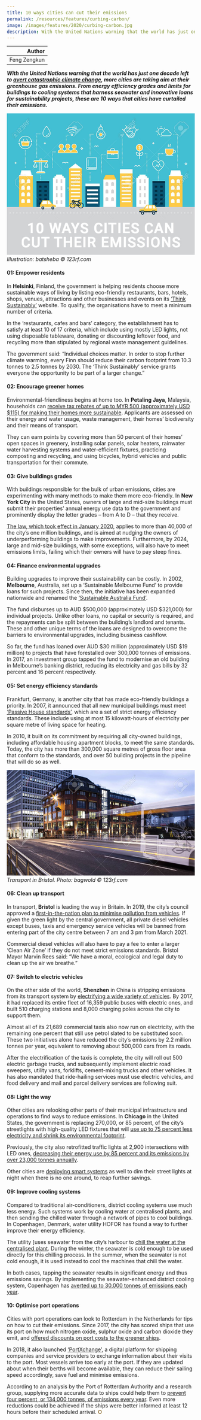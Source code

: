 ```yaml
---
title: 10 ways cities can cut their emissions
permalink: /resources/features/curbing-carbon/
image: /images/features/2020/curbing-carbon.jpg
description: With the United Nations warning that the world has just one decade left to avert catastrophic climate change, more cities are taking aim at their greenhouse gas emissions. From energy efficiency grades and limits for buildings to cooling systems that harness seawater and innovative loans for sustainability projects, these are 10 ways that cities have curtailed their emissions.
---
```


| Author |
|---:|
| Feng Zengkun |

***With the United Nations warning that the world has just one decade left to [avert catastrophic climate change](https://www.theguardian.com/environment/2018/oct/08/global-warming-must-not-exceed-15c-warns-landmark-un-report), more cities are taking aim at their greenhouse gas emissions. From energy efficiency grades and limits for buildings to cooling systems that harness seawater and innovative loans for sustainability projects, these are 10 ways that cities have curtailed their emissions.***

![Sustainable city](/images/features/2020/curbing-carbon.jpg/)*Illustration: batsheba © 123rf.com*

#### **01: Empower residents**

In **Helsinki**, Finland, the government is helping residents choose more sustainable ways of living by listing eco-friendly restaurants, bars, hotels, shops, venues, attractions and other businesses and events on its [‘Think Sustainably’](https://www.myhelsinki.fi/en/think-sustainably/think-sustainably-criteria) website. To qualify, the organisations have to meet a minimum number of criteria. 

In the ‘restaurants, cafes and bars’ category, the establishment has to satisfy at least 10 of 17 criteria, which include using mostly LED lights, not using disposable tableware, donating or discounting leftover food, and recycling more than stipulated by regional waste management guidelines. 

The government said: “Individual choices matter. In order to stop further climate warming, every Finn should reduce their carbon footprint from 10.3 tonnes to 2.5 tonnes by 2030. The ‘Think Sustainably’ service grants everyone the opportunity to be part of a larger change.”  

#### **02: Encourage greener homes**

Environmental-friendliness begins at home too. In **Petaling Jaya**, Malaysia, households can [receive tax rebates of up to MYR 500 (approximately USD $115) for making their homes more sustainable](https://www.thestar.com.my/metro/metro-news/2019/05/29/mbpj-offers-waivers-for-green-households). Applicants are assessed on their energy and water usage, waste management, their homes’ biodiversity and their means of transport. 

They can earn points by covering more than 50 percent of their homes’ open spaces in greenery, installing solar panels, solar heaters, rainwater water harvesting systems and water-efficient fixtures, practicing composting and recycling, and using bicycles, hybrid vehicles and public transportation for their commute. 

#### **03: Give buildings grades**

With buildings responsible for the bulk of urban emissions, cities are experimenting with many methods to make them more eco-friendly. In **New York City** in the United States, owners of large and mid-size buildings must submit their properties’ annual energy use data to the government and prominently display the letter grades – from A to D – that they receive.

[The law, which took effect in January 2020](https://www.nytimes.com/2019/11/21/nyregion/nyc-building-grades-letters.html), applies to more than 40,000 of the city’s one million buildings, and is aimed at nudging the owners of underperforming buildings to make improvements. Furthermore, by 2024, large and mid-size buildings, with some exceptions, will also have to meet emissions limits, failing which their owners will have to pay steep fines. 

#### **04: Finance environmental upgrades**

Building upgrades to improve their sustainability can be costly. In 2002, **Melbourne**, Australia, set up a ‘Sustainable Melbourne Fund’ to provide loans for such projects. Since then, the initiative has been expanded nationwide and renamed the [‘Sustainable Australia Fund’](https://sustainableaustraliafund.com.au/). 

The fund disburses up to AUD $500,000 (approximately USD $321,000) for individual projects. Unlike other loans, no capital or security is required, and the repayments can be split between the building’s landlord and tenants. These and other unique terms of the loans are designed to overcome the barriers to environmental upgrades, including business cashflow.

So far, the fund has loaned over AUD $30 million (approximately USD $19 million) to projects that have forestalled over 300,000 tonnes of emissions. In 2017, an investment group tapped the fund to modernise an old building in Melbourne’s banking district, reducing its electricity and gas bills by 32 percent and 16 percent respectively. 

#### **05: Set energy efficiency standards**

Frankfurt, Germany, is another city that has made eco-friendly buildings a priority. In 2007, it announced that all new municipal buildings must meet [‘Passive House standards’](https://rmi.org/wp-content/uploads/2017/11/the-Carbon-Free-City-Handbook-1.0.pdf), which are a set of strict energy efficiency standards. These include using at most 15 kilowatt-hours of electricity per square metre of living space for heating. 

In 2010, it built on its commitment by requiring all city-owned buildings, including affordable housing apartment blocks, to meet the same standards. Today, the city has more than 300,000 square metres of gross floor area that conform to the standards, and over 50 building projects in the pipeline that will do so as well.

![Transport in Bristol](/images/features/2020/bristol-bridge-bus.jpg/)*Transport in Bristol. Photo: bagwold © 123rf.com*

#### **06: Clean up transport**

In transport, **Bristol** is leading the way in Britain. In 2019, the city’s council approved a [first-in-the-nation plan to minimise pollution from vehicles](https://www.bristolpost.co.uk/news/bristol-news/bristol-clean-air-zone-diesel-3481117). If given the green light by the central government, all private diesel vehicles except buses, taxis and emergency service vehicles will be banned from entering part of the city centre between 7 am and 3 pm from March 2021.

Commercial diesel vehicles will also have to pay a fee to enter a larger ‘Clean Air Zone’ if they do not meet strict emissions standards. Bristol Mayor Marvin Rees said: “We have a moral, ecological and legal duty to clean up the air we breathe.”

#### **07: Switch to electric vehicles**

On the other side of the world, **Shenzhen** in China is stripping emissions from its transport system by [electrifying a wide variety of vehicles](https://www.cbc.ca/news/canada/manitoba/opinion-cicek-shenzhen-china-electric-vehicles-1.5156436). By 2017, it had replaced its entire fleet of 16,359 public buses with electric ones, and built 510 charging stations and 8,000 charging poles across the city to support them. 

Almost all of its 21,689 commercial taxis also now run on electricity, with the remaining one percent that still use petrol slated to be substituted soon. These two initiatives alone have reduced the city’s emissions by 2.2 million tonnes per year, equivalent to removing about 500,000 cars from its roads.

After the electrification of the taxis is complete, the city will roll out 500 electric garbage trucks, and subsequently implement electric road sweepers, utility vans, forklifts, cement-mixing trucks and other vehicles. It has also mandated that ride-hailing services must use electric vehicles, and food delivery and mail and parcel delivery services are following suit. 

#### **08: Light the way**

Other cities are relooking other parts of their municipal infrastructure and operations to find ways to reduce emissions. In **Chicago** in the United States, the government is replacing 270,000, or 85 percent, of the city’s streetlights with high-quality LED fixtures that will [use up to 75 percent less electricity and shrink its environmental footprint](https://www.chicago.gov/city/en/depts/mayor/press_room/press_releases/2019/april/SmartLightingProgram.html). 

Previously, the city also retrofitted traffic lights at 2,900 intersections with LED ones, [decreasing their energy use by 85 percent and its emissions by over 23,000 tonnes annually](https://www.c40.org/case_studies/led-traffic-lights-reduce-energy-use-in-chicago-by-85). 

Other cities are [deploying smart systems](https://www.smartcitylab.com/blog/urban-environment/lighting-the-road-to-smart-cities-and-sustainability/) as well to dim their street lights at night when there is no one around, to reap further savings. 

#### **09: Improve cooling systems**

Compared to traditional air-conditioners, district cooling systems use much less energy. Such systems work by cooling water at centralised plants, and then sending the chilled water through a network of pipes to cool buildings. In Copenhagen, Denmark, water utility HOFOR has found a way to further improve their energy efficiency. 

The utility [uses seawater from the city’s harbour to [chill the water at the centralised plant](https://stateofgreen.com/en/partners/state-of-green/news/cooling-the-city-with-seawater-from-the-harbour/). During the winter, the seawater is cold enough to be used directly for this chilling process. In the summer, when the seawater is not cold enough, it is used instead to cool the machines that chill the water. 

In both cases, tapping the seawater results in significant energy and thus emissions savings. By implementing the seawater-enhanced district cooling system, Copenhagen has [averted up to 30,000 tonnes of emissions each year](https://stateofgreen.com/en/sectors/district-energy/district-cooling-helps-solve-energy-issues/). 

#### **10: Optimise port operations** 

Cities with port operations can look to Rotterdam in the Netherlands for tips on how to cut their emissions. Since 2017, the city has scored ships that use its port on how much nitrogen oxide, sulphur oxide and carbon dioxide they emit, and [offered discounts on port costs to the greener ships](https://news.trust.org/item/20181023035909-rwaox/?source=package&id=aa24e134-65bf-4d02-903c-b6202a8981df). 

 In 2018, it also launched [‘PortXchange’](https://www.portofrotterdam.com/en/port-forward/portxchange), a digital platform for shipping companies and service providers to exchange information about their visits to the port. Most vessels arrive too early at the port. If they are updated about when their berths will become available, they can reduce their sailing speed accordingly, save fuel and minimise emissions. 

According to an analysis by the Port of Rotterdam Authority and a research group, supplying more accurate data to ships could help them to [prevent four percent, or 134,000 tonnes, of emissions every year](https://www.portofrotterdam.com/en/news-and-press-releases/just-in-time-sailing-saves-hundreds-of-thousands-of-tonnes-of-co2). Even more reductions could be achieved if the ships were better informed at least 12 hours before their scheduled arrival. **<font color="#967942">O</font>**
